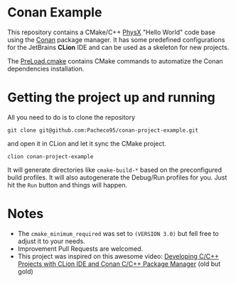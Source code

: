 # Conan Example

This repository contains a CMake/C++ [PhysX](https://gameworksdocs.nvidia.com/PhysX/4.1/documentation/physxguide/Index.html) "Hello World" code base using the [Conan](https://conan.io/) package manager.
It has some predefined configurations for the JetBrains **CLion** IDE and can be used as a skeleton for new projects. 

The [PreLoad.cmake](PreLoad.cmake) contains CMake commands to automatize the Conan dependencies installation. 


# Getting the project up and running

All you need to do is to clone the repository
```shell
git clone git@github.com:Pacheco95/conan-project-example.git
```
and open it in CLion and let it sync the CMake project.

```shell
clion conan-project-example
```

It will generate directories like `cmake-build-*` based on the preconfigured build profiles.
It will also autogenerate the Debug/Run profiles for you. Just hit the `Run` button and things will happen.

# Notes
- The `cmake_minimum_required` was set to `(VERSION 3.0)` but fell free to adjust it to your needs.
- Improvement Pull Requests are welcomed.
- This project was inspired on this awesome video: [Developing C/C++ Projects with CLion IDE and Conan C/C++ Package Manager](https://www.youtube.com/watch?v=qpOul18bXes) (old but gold)
